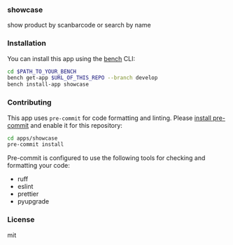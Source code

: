 ### showcase

show product by scanbarcode or search by name

### Installation

You can install this app using the [bench](https://github.com/frappe/bench) CLI:

```bash
cd $PATH_TO_YOUR_BENCH
bench get-app $URL_OF_THIS_REPO --branch develop
bench install-app showcase
```

### Contributing

This app uses `pre-commit` for code formatting and linting. Please [install pre-commit](https://pre-commit.com/#installation) and enable it for this repository:

```bash
cd apps/showcase
pre-commit install
```

Pre-commit is configured to use the following tools for checking and formatting your code:

- ruff
- eslint
- prettier
- pyupgrade

### License

mit
